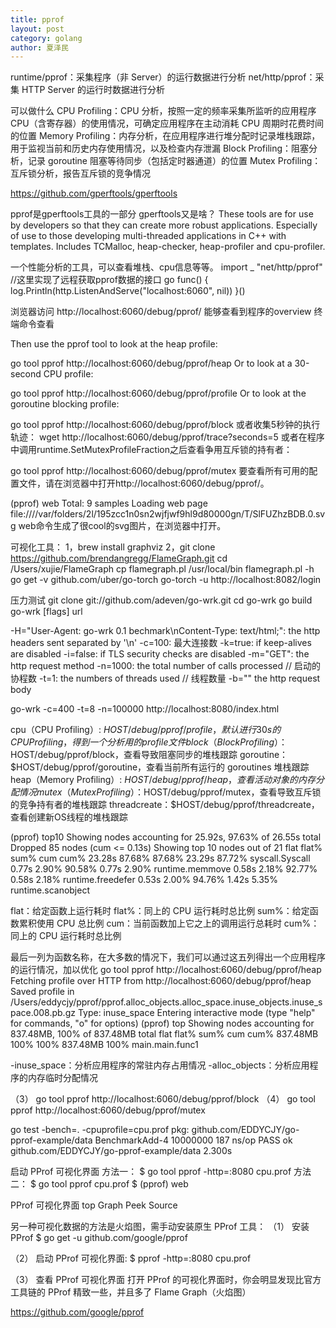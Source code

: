 ```yaml
---
title: pprof
layout: post
category: golang
author: 夏泽民
---
```

runtime/pprof：采集程序（非 Server）的运行数据进行分析
net/http/pprof：采集 HTTP Server 的运行时数据进行分析

可以做什么
CPU Profiling：CPU 分析，按照一定的频率采集所监听的应用程序 CPU（含寄存器）的使用情况，可确定应用程序在主动消耗 CPU 周期时花费时间的位置
Memory Profiling：内存分析，在应用程序进行堆分配时记录堆栈跟踪，用于监视当前和历史内存使用情况，以及检查内存泄漏
Block Profiling：阻塞分析，记录 goroutine 阻塞等待同步（包括定时器通道）的位置
Mutex Profiling：互斥锁分析，报告互斥锁的竞争情况


https://github.com/gperftools/gperftools

pprof是gperftools工具的一部分
gperftools又是啥？
These tools are for use by developers so that they can create more robust applications. Especially of use to those developing multi-threaded applications in C++ with templates. Includes TCMalloc, heap-checker, heap-profiler and cpu-profiler.

一个性能分析的工具，可以查看堆栈、cpu信息等等。
import _ "net/http/pprof"
//这里实现了远程获取pprof数据的接口
go func() {
log.Println(http.ListenAndServe("localhost:6060", nil))
}()
<!-- more -->
浏览器访问
http://localhost:6060/debug/pprof/
能够查看到程序的overview
终端命令查看

Then use the pprof tool to look at the heap profile:

go tool pprof http://localhost:6060/debug/pprof/heap
Or to look at a 30-second CPU profile:

go tool pprof http://localhost:6060/debug/pprof/profile
Or to look at the goroutine blocking profile:

go tool pprof http://localhost:6060/debug/pprof/block
或者收集5秒钟的执行轨迹：
wget http://localhost:6060/debug/pprof/trace?seconds=5
或者在程序中调用runtime.SetMutexProfileFraction之后查看争用互斥锁的持有者：

go tool pprof http://localhost:6060/debug/pprof/mutex
要查看所有可用的配置文件，请在浏览器中打开http://localhost:6060/debug/pprof/。


(pprof) web
Total: 9 samples
Loading web page file:////var/folders/2l/195zcc1n0sn2wjfjwf9hl9d80000gn/T/SlFUZhzBDB.0.svg
web命令生成了很cool的svg图片，在浏览器中打开。

可视化工具：
1，brew install graphviz
2，git clone https://github.com/brendangregg/FlameGraph.git
  cd /Users/xujie/FlameGraph
  cp flamegraph.pl /usr/local/bin
  flamegraph.pl -h
go get -v github.com/uber/go-torch
go-torch -u http://localhost:8082/login
 

压力测试
git clone git://github.com/adeven/go-wrk.git 
cd go-wrk
go build
go-wrk [flags] url

 -H="User-Agent: go-wrk 0.1 bechmark\nContent-Type: text/html;": the http headers sent separated by '\n'
    -c=100: 最大连接数
    -k=true: if keep-alives are disabled
    -i=false: if TLS security checks are disabled
    -m="GET": the http request method
    -n=1000: the total number of calls processed // 启动的协程数
    -t=1: the numbers of threads used // 线程数量
    -b="" the http request body
    
go-wrk -c=400 -t=8 -n=100000  http://localhost:8080/index.html


cpu（CPU Profiling）: $HOST/debug/pprof/profile，默认进行 30s 的 CPU Profiling，得到一个分析用的 profile 文件
block（Block Profiling）：$HOST/debug/pprof/block，查看导致阻塞同步的堆栈跟踪
goroutine：$HOST/debug/pprof/goroutine，查看当前所有运行的 goroutines 堆栈跟踪
heap（Memory Profiling）: $HOST/debug/pprof/heap，查看活动对象的内存分配情况
mutex（Mutex Profiling）：$HOST/debug/pprof/mutex，查看导致互斥锁的竞争持有者的堆栈跟踪
threadcreate：$HOST/debug/pprof/threadcreate，查看创建新OS线程的堆栈跟踪

(pprof) top10
Showing nodes accounting for 25.92s, 97.63% of 26.55s total
Dropped 85 nodes (cum <= 0.13s)
Showing top 10 nodes out of 21
      flat  flat%   sum%        cum   cum%
    23.28s 87.68% 87.68%     23.29s 87.72%  syscall.Syscall
     0.77s  2.90% 90.58%      0.77s  2.90%  runtime.memmove
     0.58s  2.18% 92.77%      0.58s  2.18%  runtime.freedefer
     0.53s  2.00% 94.76%      1.42s  5.35%  runtime.scanobject
 
flat：给定函数上运行耗时
flat%：同上的 CPU 运行耗时总比例
sum%：给定函数累积使用 CPU 总比例
cum：当前函数加上它之上的调用运行总耗时
cum%：同上的 CPU 运行耗时总比例

最后一列为函数名称，在大多数的情况下，我们可以通过这五列得出一个应用程序的运行情况，加以优化
go tool pprof http://localhost:6060/debug/pprof/heap
Fetching profile over HTTP from http://localhost:6060/debug/pprof/heap
Saved profile in /Users/eddycjy/pprof/pprof.alloc_objects.alloc_space.inuse_objects.inuse_space.008.pb.gz
Type: inuse_space
Entering interactive mode (type "help" for commands, "o" for options)
(pprof) top
Showing nodes accounting for 837.48MB, 100% of 837.48MB total
      flat  flat%   sum%        cum   cum%
  837.48MB   100%   100%   837.48MB   100%  main.main.func1
  
 -inuse_space：分析应用程序的常驻内存占用情况
-alloc_objects：分析应用程序的内存临时分配情况

（3） go tool pprof http://localhost:6060/debug/pprof/block
（4） go tool pprof http://localhost:6060/debug/pprof/mutex

go test -bench=. -cpuprofile=cpu.prof
pkg: github.com/EDDYCJY/go-pprof-example/data
BenchmarkAdd-4      10000000           187 ns/op
PASS
ok      github.com/EDDYCJY/go-pprof-example/data    2.300s

启动 PProf 可视化界面
方法一：
$ go tool pprof -http=:8080 cpu.prof
方法二：
$ go tool pprof cpu.prof 
$ (pprof) web

PProf 可视化界面 top Graph Peek Source 

另一种可视化数据的方法是火焰图，需手动安装原生 PProf 工具：
（1） 安装 PProf
$ go get -u github.com/google/pprof

（2） 启动 PProf 可视化界面:
$ pprof -http=:8080 cpu.prof

（3） 查看 PProf 可视化界面
打开 PProf 的可视化界面时，你会明显发现比官方工具链的 PProf 精致一些，并且多了 Flame Graph（火焰图）

https://github.com/google/pprof
